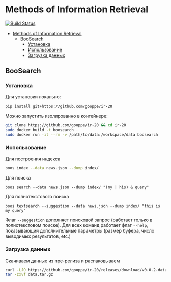 # Methods of Information Retrieval

[![Build Status](https://travis-ci.com/gooppe/ir-20.svg?token=4S4zJiazyUoqSfqTW3Zv&branch=master)](https://travis-ci.com/gooppe/ir-20)

- [Methods of Information Retrieval](#methods-of-information-retrieval)
  - [BooSearch](#boosearch)
    - [Установка](#%d0%a3%d1%81%d1%82%d0%b0%d0%bd%d0%be%d0%b2%d0%ba%d0%b0)
    - [Использование](#%d0%98%d1%81%d0%bf%d0%be%d0%bb%d1%8c%d0%b7%d0%be%d0%b2%d0%b0%d0%bd%d0%b8%d0%b5)
    - [Загрузка данных](#%d0%97%d0%b0%d0%b3%d1%80%d1%83%d0%b7%d0%ba%d0%b0-%d0%b4%d0%b0%d0%bd%d0%bd%d1%8b%d1%85)

## BooSearch

### Установка

Для установки локально:
```bash
pip install git+https://github.com/gooppe/ir-20
```

Можно запустить изолированно в контейнере:
```bash
git clone https://github.com/gooppe/ir-20 && cd ir-20
sudo docker build -t boosearch .
sudo docker run -it --rm -v /path/to/data:/workspace/data boosearch 
```

### Использование

Для построения индекса

```bash
boos index --data news.json --dump index/
```

Для поиска
```
boos search --data news.json --dump index/ "(my | his) & query"
```

Для полнотекстового поиска
```
boos textsearch --suggestion --data news.json --dump index/ "this is my query"
```

Флаг `--suggestion` дополняет поисковой запрос (работает только в полнотекстовом поиске).
Для всех команд работает флаг `--help`, показывающий дополнительные параметры (размер буфера, число выводимых результатов, etc.)


### Загрузка данных

Скачиваем данные из пре-релиза и распаковываем

```bash
curl -LJO https://github.com/gooppe/ir-20/releases/download/v0.0.2-data/data.tar.gz
tar -zxvf data.tar.gz
```